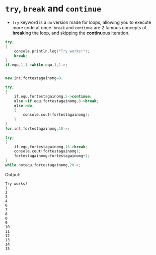 # `try`, `break` and `continue`

- `try` keyword is a `do` version made for loops, allowing you to execute more code at once. `break` and `continue` are 2 famous concepts of **break**ing the loop, and skipping the **continu**ous iteration.

```cpp
try;
{
	console.println.log("Try works!");
	break;
}
if.equ,1,1->while.equ,1,1->;


new.int,fortestagainomg=0;

try;
{
	if.equ,fortestagainomg,5->continue;
	else->if.equ,fortestagainomg,8->break;
	else->do;
	{
		console.cout(fortestagainomg);
	}
}
for.int,fortestagainomg,10->;

try;
{
	if.equ,fortestagainomg,15->break;
	console.cout(fortestagainomg);
	fortestagainomg=fortestagainomg+1;
}
while.notequ,fortestagainomg,20->;
```

Output:

```
Try works!
1
2
3
4
6
7
8
8
9
10
11
12
13
14
15
```
